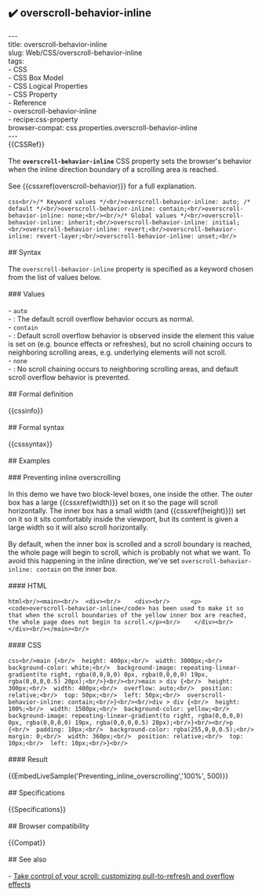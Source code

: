 ## ✔️ overscroll-behavior-inline 
 ---<br/>title: overscroll-behavior-inline<br/>slug: Web/CSS/overscroll-behavior-inline<br/>tags:<br/>  - CSS<br/>  - CSS Box Model<br/>  - CSS Logical Properties<br/>  - CSS Property<br/>  - Reference<br/>  - overscroll-behavior-inline<br/>  - recipe:css-property<br/>browser-compat: css.properties.overscroll-behavior-inline<br/>---<br/>{{CSSRef}}<br/><br/>The **`overscroll-behavior-inline`** CSS property sets the browser's behavior when the inline direction boundary of a scrolling area is reached.<br/><br/>See {{cssxref(overscroll-behavior)}} for a full explanation.<br/><br/>```css<br/>/* Keyword values */<br/>overscroll-behavior-inline: auto; /* default */<br/>overscroll-behavior-inline: contain;<br/>overscroll-behavior-inline: none;<br/><br/>/* Global values */<br/>overscroll-behavior-inline: inherit;<br/>overscroll-behavior-inline: initial;<br/>overscroll-behavior-inline: revert;<br/>overscroll-behavior-inline: revert-layer;<br/>overscroll-behavior-inline: unset;<br/>```<br/><br/>## Syntax<br/><br/>The `overscroll-behavior-inline` property is specified as a keyword chosen from the list of values below.<br/><br/>### Values<br/><br/>- `auto`<br/>  - : The default scroll overflow behavior occurs as normal.<br/>- `contain`<br/>  - : Default scroll overflow behavior is observed inside the element this value is set on (e.g. bounce effects or refreshes), but no scroll chaining occurs to neighboring scrolling areas, e.g. underlying elements will not scroll.<br/>- `none`<br/>  - : No scroll chaining occurs to neighboring scrolling areas, and default scroll overflow behavior is prevented.<br/><br/>## Formal definition<br/><br/>{{cssinfo}}<br/><br/>## Formal syntax<br/><br/>{{csssyntax}}<br/><br/>## Examples<br/><br/>### Preventing inline overscrolling<br/><br/>In this demo we have two block-level boxes, one inside the other. The outer box has a large {{cssxref(width)}} set on it so the page will scroll horizontally. The inner box has a small width (and {{cssxref(height)}}) set on it so it sits comfortably inside the viewport, but its content is given a large width so it will also scroll horizontally.<br/><br/>By default, when the inner box is scrolled and a scroll boundary is reached, the whole page will begin to scroll, which is probably not what we want. To avoid this happening in the inline direction, we've set `overscroll-behavior-inline: contain` on the inner box.<br/><br/>#### HTML<br/><br/>```html<br/><main><br/>  <div><br/>    <div><br/>      <p><code>overscroll-behavior-inline</code> has been used to make it so that when the scroll boundaries of the yellow inner box are reached, the whole page does not begin to scroll.</p><br/>    </div><br/>  </div><br/></main><br/>```<br/><br/>#### CSS<br/><br/>```css<br/>main {<br/>  height: 400px;<br/>  width: 3000px;<br/>  background-color: white;<br/>  background-image: repeating-linear-gradient(to right, rgba(0,0,0,0) 0px, rgba(0,0,0,0) 19px, rgba(0,0,0,0.5) 20px);<br/>}<br/><br/>main > div {<br/>  height: 300px;<br/>  width: 400px;<br/>  overflow: auto;<br/>  position: relative;<br/>  top: 50px;<br/>  left: 50px;<br/>  overscroll-behavior-inline: contain;<br/>}<br/><br/>div > div {<br/>  height: 100%;<br/>  width: 1500px;<br/>  background-color: yellow;<br/>  background-image: repeating-linear-gradient(to right, rgba(0,0,0,0) 0px, rgba(0,0,0,0) 19px, rgba(0,0,0,0.5) 20px);<br/>}<br/><br/>p {<br/>  padding: 10px;<br/>  background-color: rgba(255,0,0,0.5);<br/>  margin: 0;<br/>  width: 360px;<br/>  position: relative;<br/>  top: 10px;<br/>  left: 10px;<br/>}<br/>```<br/><br/>#### Result<br/><br/>{{EmbedLiveSample('Preventing_inline_overscrolling','100%', 500)}}<br/><br/>## Specifications<br/><br/>{{Specifications}}<br/><br/>## Browser compatibility<br/><br/>{{Compat}}<br/><br/>## See also<br/><br/>- [Take control of your scroll: customizing pull-to-refresh and overflow effects](https://developer.chrome.com/blog/overscroll-behavior/#demo)<br/>